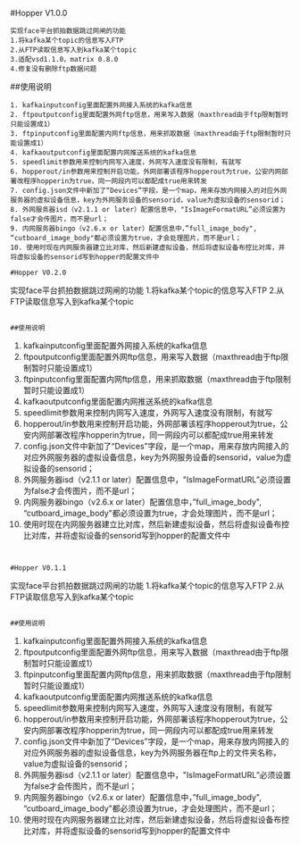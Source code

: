 
#Hopper V1.0.0
```
实现face平台抓拍数据跳过网闸的功能
1.将kafka某个topic的信息写入FTP
2.从FTP读取信息写入到kafka某个topic
3.适配vsd1.1.0，matrix 0.8.0
4.修复没有删除ftp数据问题
```

##使用说明
```
1. kafkainputconfig里面配置外网接入系统的kafka信息
2. ftpoutputconfig里面配置外网ftp信息，用来写入数据（maxthread由于ftp限制暂时只能设置成1）
3. ftpinputconfig里面配置内网ftp信息，用来抓取数据（maxthread由于ftp限制暂时只能设置成1）
4. kafkaoutputconfig里面配置内网推送系统的kafka信息
5. speedlimit参数用来控制内网写入速度，外网写入速度没有限制，有就写
6. hopperout/in参数用来控制开启功能，外网部署该程序hopperout为true，公安内网部署改程序hopperin为true，同一网段内可以都配成true用来转发
7. config.json文件中新加了“Devices”字段，是一个map，用来存放内网接入的对应外网服务器的虚拟设备信息，key为外网服务设备的sensorid，value为虚拟设备的sensorid；
8. 外网服务器isd（v2.1.1 or later）配置信息中，"IsImageFormatURL”必须设置为false才会传图片，而不是url；
9. 内网服务器bingo（v2.6.x or later）配置信息中，”full_image_body", “cutboard_image_body"都必须设置为true，才会处理图片，而不是url；
10. 使用时现在内网服务器建立比对库，然后新建虚拟设备，然后将虚拟设备布控比对库，并将虚拟设备的sensorid写到hopper的配置文件中

#Hopper V0.2.0
```
实现face平台抓拍数据跳过网闸的功能
1.将kafka某个topic的信息写入FTP
2.从FTP读取信息写入到kafka某个topic
```

##使用说明
```
1. kafkainputconfig里面配置外网接入系统的kafka信息
2. ftpoutputconfig里面配置外网ftp信息，用来写入数据（maxthread由于ftp限制暂时只能设置成1）
3. ftpinputconfig里面配置内网ftp信息，用来抓取数据（maxthread由于ftp限制暂时只能设置成1）
4. kafkaoutputconfig里面配置内网推送系统的kafka信息
5. speedlimit参数用来控制内网写入速度，外网写入速度没有限制，有就写
6. hopperout/in参数用来控制开启功能，外网部署该程序hopperout为true，公安内网部署改程序hopperin为true，同一网段内可以都配成true用来转发
7. config.json文件中新加了“Devices”字段，是一个map，用来存放内网接入的对应外网服务器的虚拟设备信息，key为外网服务设备的sensorid，value为虚拟设备的sensorid；
8. 外网服务器isd（v2.1.1 or later）配置信息中，"IsImageFormatURL”必须设置为false才会传图片，而不是url；
9. 内网服务器bingo（v2.6.x or later）配置信息中，”full_image_body", “cutboard_image_body"都必须设置为true，才会处理图片，而不是url；
10. 使用时现在内网服务器建立比对库，然后新建虚拟设备，然后将虚拟设备布控比对库，并将虚拟设备的sensorid写到hopper的配置文件中
```


#Hopper V0.1.1
```
实现face平台抓拍数据跳过网闸的功能
1.将kafka某个topic的信息写入FTP
2.从FTP读取信息写入到kafka某个topic
```

##使用说明
```
1. kafkainputconfig里面配置外网接入系统的kafka信息
2. ftpoutputconfig里面配置外网ftp信息，用来写入数据（maxthread由于ftp限制暂时只能设置成1）
3. ftpinputconfig里面配置内网ftp信息，用来抓取数据（maxthread由于ftp限制暂时只能设置成1）
4. kafkaoutputconfig里面配置内网推送系统的kafka信息
5. speedlimit参数用来控制内网写入速度，外网写入速度没有限制，有就写
6. hopperout/in参数用来控制开启功能，外网部署该程序hopperout为true，公安内网部署改程序hopperin为true，同一网段内可以都配成true用来转发
7. config.json文件中新加了“Devices”字段，是一个map，用来存放内网接入的对应外网服务器的虚拟设备信息，key为外网服务器在ftp上的文件夹名称，value为虚拟设备的sensorid；
8. 外网服务器isd（v2.1.1 or later）配置信息中，"IsImageFormatURL”必须设置为false才会传图片，而不是url；
9. 内网服务器bingo（v2.6.x or later）配置信息中，”full_image_body", “cutboard_image_body"都必须设置为true，才会处理图片，而不是url；
10. 使用时现在内网服务器建立比对库，然后新建虚拟设备，然后将虚拟设备布控比对库，并将虚拟设备的sensorid写到hopper的配置文件中
```
